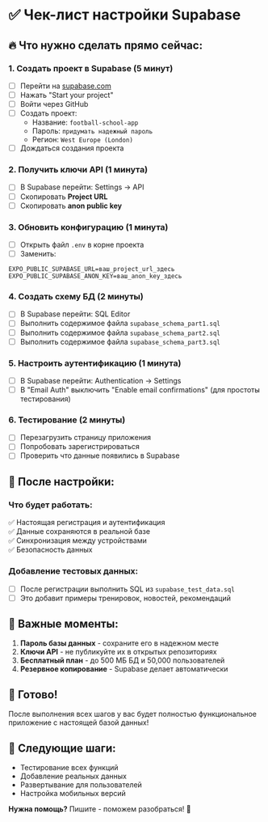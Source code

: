 # ✅ Чек-лист настройки Supabase

## 🔥 Что нужно сделать прямо сейчас:

### 1. Создать проект в Supabase (5 минут)

- [ ] Перейти на [supabase.com](https://supabase.com)
- [ ] Нажать "Start your project"
- [ ] Войти через GitHub
- [ ] Создать проект:
  - Название: `football-school-app`
  - Пароль: `придумать надежный пароль`
  - Регион: `West Europe (London)`
- [ ] Дождаться создания проекта

### 2. Получить ключи API (1 минута)

- [ ] В Supabase перейти: Settings → API
- [ ] Скопировать **Project URL**
- [ ] Скопировать **anon public key**

### 3. Обновить конфигурацию (1 минута)

- [ ] Открыть файл `.env` в корне проекта
- [ ] Заменить:

```
EXPO_PUBLIC_SUPABASE_URL=ваш_project_url_здесь
EXPO_PUBLIC_SUPABASE_ANON_KEY=ваш_anon_key_здесь
```

### 4. Создать схему БД (2 минуты)

- [ ] В Supabase перейти: SQL Editor
- [ ] Выполнить содержимое файла `supabase_schema_part1.sql`
- [ ] Выполнить содержимое файла `supabase_schema_part2.sql`
- [ ] Выполнить содержимое файла `supabase_schema_part3.sql`

### 5. Настроить аутентификацию (1 минута)

- [ ] В Supabase перейти: Authentication → Settings
- [ ] В "Email Auth" выключить "Enable email confirmations" (для простоты тестирования)

### 6. Тестирование (2 минуты)

- [ ] Перезагрузить страницу приложения
- [ ] Попробовать зарегистрироваться
- [ ] Проверить что данные появились в Supabase

## 🎯 После настройки:

### Что будет работать:

✅ Настоящая регистрация и аутентификация  
✅ Данные сохраняются в реальной базе  
✅ Синхронизация между устройствами  
✅ Безопасность данных

### Добавление тестовых данных:

- [ ] После регистрации выполнить SQL из `supabase_test_data.sql`
- [ ] Это добавит примеры тренировок, новостей, рекомендаций

## 🚨 Важные моменты:

1. **Пароль базы данных** - сохраните его в надежном месте
2. **Ключи API** - не публикуйте их в открытых репозиториях
3. **Бесплатный план** - до 500 МБ БД и 50,000 пользователей
4. **Резервное копирование** - Supabase делает автоматически

## 🎉 Готово!

После выполнения всех шагов у вас будет полностью функциональное приложение с настоящей базой данных!

## 📱 Следующие шаги:

- Тестирование всех функций
- Добавление реальных данных
- Развертывание для пользователей
- Настройка мобильных версий

**Нужна помощь?** Пишите - поможем разобраться! 🚀
